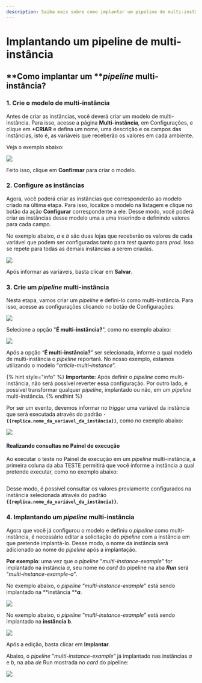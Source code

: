 ```yaml
---
description: Saiba mais sobre como implantar um pipeline de multi-instâncias.
---
```


# Implantando um pipeline de multi-instância

## **Como implantar um **_**pipeline**_ multi-instância? <a href="#h_b2fc3d4ffe" id="h_b2fc3d4ffe"></a>

### 1. Crie o modelo de multi-instância <a href="#h_f1b978282c" id="h_f1b978282c"></a>

Antes de criar as instâncias, você deverá criar um modelo de multi-instância. Para isso, acesse a página **Multi-instância**, em Configurações, e clique em **+CRIAR** e defina um nome, uma descrição e os campos das instâncias, isto é, as variáveis que receberão os valores em cada ambiente.&#x20;

Veja o exemplo abaixo:

![](../../.gitbook/assets/02.png)

Feito isso, clique em **Confirmar** para criar o modelo.

### 2. Configure as instâncias <a href="#h_44f2628b03" id="h_44f2628b03"></a>

Agora, você poderá criar as instâncias que corresponderão ao modelo criado na última etapa. Para isso, localize o modelo na listagem e clique no botão da ação **Configurar** correspondente a ele. Desse modo, você poderá criar as instâncias desse modelo uma a uma inserindo e definindo valores para cada campo.

No exemplo abaixo, _a_ e _b_ são duas lojas que receberão os valores de cada variável que podem ser configuradas tanto para _test_ quanto para _prod._ Isso se repete para todas as demais instâncias a serem criadas.

![](<../../.gitbook/assets/03 (3).png>)

Após informar as variáveis, basta clicar em **Salvar**.

### 3. Crie um _pipeline_ multi-instância <a href="#h_8db809b531" id="h_8db809b531"></a>

Nesta etapa, vamos criar um _pipeline_ e defini-lo como multi-instância. Para isso, acesse as configurações clicando no botão de Configurações:

![](<../../.gitbook/assets/05 (2).png>)

Selecione a opção "**É multi-instância?**", como no exemplo abaixo:

![](<../../.gitbook/assets/06 (6).png>)

Após a opção “**É multi-instância?**” ser selecionada, informe a qual modelo de multi-instância o _pipeline_ reportará. No nosso exemplo, estamos utilizando o modelo “_article-multi-instance_”.

{% hint style="info" %}
**Importante:** Após definir o _pipeline_ como multi-instância, não será possível reverter essa configuração. Por outro lado, é possível transformar qualquer _pipeline_, implantado ou não, em um _pipeline_ multi-instância.
{% endhint %}

Por ser um evento, devemos informar no _trigger_ uma variável da instância que será executada através do padrão **`-{{replica.nome_da_variavel_da_instância}}`**, como no exemplo abaixo:

![](<../../.gitbook/assets/07 (5).png>)

#### **Realizando consultas no Painel de execução**

Ao executar o teste no Painel de execução em um _pipeline_ multi-instância, a primeira coluna da aba TESTE permitirá que você informe a instância a qual pretende executar, como no exemplo abaixo:

<figure><img src="../../.gitbook/assets/chrome_TifHBeqpqb.gif" alt=""><figcaption></figcaption></figure>

Desse modo, é possível consultar os valores previamente configurados na instância selecionada através do padrão **`{{replica.nome_da_variável_da_instância}}`**.

### 4. Implantando um _pipeline_ multi-instância <a href="#h_990defdcd9" id="h_990defdcd9"></a>

Agora que você já configurou o modelo e definiu o _pipeline_ como multi-instância, é necessário editar a solicitação do _pipeline_ com a instância em que pretende implantá-lo. Desse modo, o nome da instância será adicionado ao nome do _pipeline_ após a implantação.&#x20;

**Por exemplo**: uma vez que o _pipeline_ "_multi-instance-example_” for implantado na instância _a_, seu nome no _card_ do pipeline na aba _**Run**_ será "_multi-instance-example-a_".

No exemplo abaixo, o _pipeline_ “_multi-instance-example_” está sendo implantado na **instância **_**a**_.

![](<../../.gitbook/assets/09 (4).png>)

No exemplo abaixo, o _pipeline_ “_multi-instance-example_” está sendo implantado na **instância b**.

![](../../.gitbook/assets/10.png)

Após a edição, basta clicar em **Implantar**.

Abaixo, o _pipeline_ “_multi-instance-example_” já implantado nas instâncias _a_ e _b_, na aba _de_ Run mostrada no _card_ do pipeline:

![](<../../.gitbook/assets/11 (1).png>)
